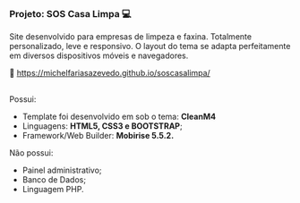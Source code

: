 ### Projeto: SOS Casa Limpa 💻
Site desenvolvido para empresas de limpeza e faxina. Totalmente personalizado, leve e responsivo. O layout do tema se adapta perfeitamente em diversos dispositivos móveis e navegadores.

🔗 https://michelfariasazevedo.github.io/soscasalimpa/
##

Possui:
- Template foi desenvolvido em sob o tema: <strong>CleanM4</strong>
- Linguagens: <strong>HTML5, CSS3 e BOOTSTRAP</strong>;
- Framework/Web Builder: <strong>Mobirise 5.5.2.</strong>

Não possui:
- Painel administrativo;
- Banco de Dados;
- Linguagem PHP.

